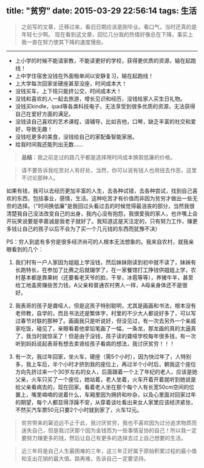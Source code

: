 title: "贫穷"
date: 2015-03-29 22:56:14
tags: 生活
---
> 之前写的文章，迁移过来，看旧日期应该是刚毕业。看口气，当时还真的是年轻七少啊。
> 现在看到这文章，回忆几分我的热情好像总在下降，事实上我一直在努力使其下降的速度慢些。

----------

* 上小学的时候不能请家教，不能读更好的学校，获得更优质的资源，输在起跑线！
* 上中学住宿舍没钱在外面租单间以安静复习，输在起跑线！
* 上大学每次回家坐硬座甚至没座，时间成本大！
* 没钱买车，上下班只能挤公交，时间成本大！
* 没钱和喜欢的人一起去旅游，增长见识和经历，没钱给家人买生日礼物。
* 没钱买kindle，ipad等各类科技电子，无法享受到很多优质的资源，无法获得自己在爱好方面的满足。
* 没钱读自己喜欢的艺术课程，请辅导，比如吉他，口琴，缺乏丰富的社交和爱好，导致无趣！
* 没钱吃更多的美食，没钱给自己的家配备智能家居。
* 给我时间我还能列出无数……

> **总结**：我之前走过的路几乎都是选择用时间成本换取低廉的价格。

>请不要告诉我吃苦对人有好处，当然，你可以说有钱人也用钱去作恶，这里不讨论那种人。

如果有钱，我可以去经历更加丰富的人生，去各种试错，去各种尝试，找到自己喜欢的东西，包括事业，感情，生活。这种吃苦才有价值而非因为贫穷才做出一些无奈的选择。（"时间换低廉"是我回过头看过去的时候觉得最沮丧的部分，当然我很清楚我自己没法改变自己的出身，我内心没有抱怨，我很爱我的家人，也许嘴上会开玩笑说要是李嘉诚是我老子就好了。我知道这是天注定的，只有努力工作，赚更多钱让自己的孩子以后不会为了买一个几元钱的东西而犹豫不决）

PS：穷人到底有多穷是很多经济尚可的人根本无法想象的。我来自农村，就我亲眼看到的几个：

1. 我们村有一户人家因为姐姐上学没钱，然后妹妹刚读到初中就不读了，妹妹有长跑特长，在参加了比赛之后就辍学了，在一家餐馆打工挣钱供姐姐上学，农村基本都是靠果树（还要看老天爷的脸，干旱，冰雹等等），养猪牛羊，甚至给工地盖房赚些苦力钱，A父亲和普通农村男人一样，A母亲身体还不是很好。

2. 我表哥的孩子是聋哑人，但是这孩子特别聪明，尤其是画画和书法，根本没有老师教，自学的，而且书法还是繁体字，村里的不少大人都说好多了，可以写过春节对联的那种了。画画我只是听说好，但没见过，有一次去另外一个亲戚家吃饭，碰见了，亲眼看着他拿铅笔画了一幅，一条龙，那龙画的真的太逼真了，我当时就惊呆了！但是由于没钱，孩子读的聋哑学校每年很多钱，有一次听到妈妈说起表哥有想去卖肾给孩子看病的想法，我讨厌贫穷！！！

3. 有一次，我过年回家，坐火车，硬座（需5个小时），因为快过年了，人特别多，我上车后，半个小时才挤到我的座位上，再过半个小时后，朝我这个座位方向先挤过来一个30岁左右的女人，后面跟着一个上了年纪的老人，应该是她父亲，火车只买了一个座位，她站着，老人坐着，火车开着开着就听到她说是给父亲看病去的，现在回家。看着老人坐在那个每个人有长宽50cm空间的位置上，嘴里喃喃的说着什么，车厢里因为拥挤和吵杂，以及心里面对回家过年的期望，每个人都显得浮躁不安，从穿着谈吐看出来女人家里应该经济紧张，不然买汽车票50元只要2个小时就到家了，火车12元。

> 贫穷带来的窘迫远不止于此，我讨厌贫穷，我也不喜欢因为过分追求物质而迷失自己，但是我讨厌那个因为金钱而为一些事情妥协的自己！所以我一定要努力赚更多的钱，然后让自己有更多的选择去过上自己想要的生活。

> 近三年将是自己人生最困难的三年，这三年正好属于原始积累过程的最小值和支出花销的最大值。路再难，告诉自己一定要坚持。
<!-- markdown end -->